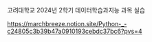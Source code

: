 고려대학교 2024년 2학기 데이터학습과지능 과목 실습

https://marchbreeze.notion.site/Python-_-c24805c3b39b47a0910193cebdc37bc6?pvs=4
